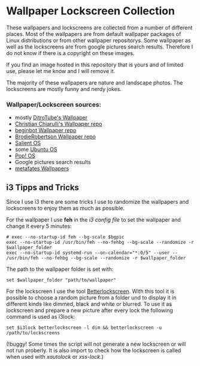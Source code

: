 # Wallpaper Lockscreen Collection

These wallpapers and lockscreens are collected from a number of different places. Most of the wallpapers are from default wallpaper packages of Linux distributions or from other wallpaper repositorys. Some wallpaper as well as the lockscreens are from google pictures search results. Therefore I do not know if there is a copyright on these images. 

If you find an image hosted in this repository that is yours and of limited use, please let me know and I will remove it.

The majority of these wallpapers are nature and landscape photos. The lockscreens are mostly funny and nerdy jokes.

### Wallpaper/Lockscreen sources:
+ mostly [DitroTube's Wallpaper](https://gitlab.com/dwt1/wallpapers)
+ [Christian Chiarulli's Wallpaper repo](https://github.com/ChristianChiarulli/Wallpapers)
+ [beginbot Wallpaper repo](https://gitlab.com/beginbot/wallpapers)
+ [BrodieRobertson Wallpaper repo](https://github.com/BrodieRobertson/wallpapers.git)
+ [Salient OS](https://salientos.github.io/)
+ some [Ubuntu OS](https://salientos.github.io/)
+ [Pop\! OS](https://pop.system76.com/)
+ Google pictures search results
+ [metafates Wallpapers](https://github.com/metafates/Wallpapers)

##  i3 Tipps and Tricks
Since I use i3 there are some tricks I use to randomize the wallpapers and lockscreens to enjoy them as much as possible.

For the wallpaper I use **feh** in the *i3 config file* to set the wallpaper and change it every 5 minutes:
```
# exec --no-startup-id feh --bg-scale $bgpic
exec --no-startup-id /usr/bin/feh --no-fehbg --bg-scale --randomize -r $wallpaper_folder
exec --no-startup-id systemd-run --on-calendar="*:0/5" --user -- /usr/bin/feh --no-fehbg --bg-scale --randomize -r $wallpaper_folder
```
The path to the wallpaper folder is set with:
```
set $wallpaper_folder "path/to/wallpaper"
```

For the lockscreen I use the tool [Betterlockscreen](https://github.com/pavanjadhaw/betterlockscreen). With this tool it is possible to choose a random picture from a folder und to display it in different kinds like dimmed, black and white or blurred.
To use it as lockscreen and prepare a new picture after every lock the following command is used as i3lock:
```
set $i3lock betterlockscreen -l dim && betterlockscreen -u /path/to/lockscreens
```
(!buggy! Some times the script will not generate a new lockscreen or will not run proberly. It is also import to check how the lockscreen is called when used with *xautolock* or *xss-lock*.)
